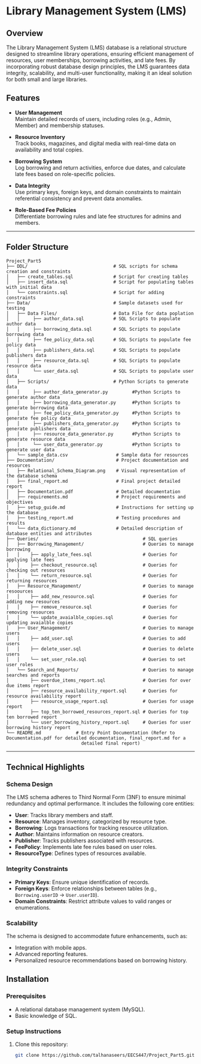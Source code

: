 # Library Management System (LMS)

## Overview
The Library Management System (LMS) database is a relational structure designed to streamline library operations, ensuring efficient management of resources, user memberships, borrowing activities, and late fees. By incorporating robust database design principles, the LMS guarantees data integrity, scalability, and multi-user functionality, making it an ideal solution for both small and large libraries.

## Features
- **User Management**  
  Maintain detailed records of users, including roles (e.g., Admin, Member) and membership statuses.

- **Resource Inventory**  
  Track books, magazines, and digital media with real-time data on availability and total copies.

- **Borrowing System**  
  Log borrowing and return activities, enforce due dates, and calculate late fees based on role-specific policies.

- **Data Integrity**  
  Use primary keys, foreign keys, and domain constraints to maintain referential consistency and prevent data anomalies.

- **Role-Based Fee Policies**  
  Differentiate borrowing rules and late fee structures for admins and members.

---

## **Folder Structure**
```
Project_Part5
├── DDL/                                # SQL scripts for schema creation and constraints
│   ├── create_tables.sql               # Script for creating tables
│   ├── insert_data.sql                 # Script for populating tables with initial data
│   └── constraints.sql                 # Script for adding constraints
├── Data/                               # Sample datasets used for testing
│   ├── Data Files/                     # Data File for data poplation
│   │     ├── author_data.sql           # SQL Scripts to populate author data
│   │     ├── borrowing_data.sql        # SQL Scripts to populate borrowing data
│   │     ├── fee_policy_data.sql       # SQL Scripts to populate fee policy data
│   │     ├── publishers_data.sql       # SQL Scripts to populate publishers data
│   │     ├── resource_data.sql         # SQL Scripts to populate resource data
│   │     └── user_data.sql             # SQL Scripts to populate user data
│   ├── Scripts/                        # Python Scripts to generate data
│   │     ├── author_data_generator.py         #Python Scripts to generate author data
│   │     ├── borrowing_data_generator.py      #Python Scripts to generate borrowing data
│   │     ├── fee_policy_data_generator.py     #Python Scripts to generate fee policy data
│   │     ├── publishers_data_generator.py     #Python Scripts to generate publishers data
│   │     ├── resource_data_generator.py       #Python Scripts to generate resource data
│   │     └── user_data_generator.py           #Python Scripts to generate user data
│   └── sample_data.csv                  # Sample data for resources
├── Documentation/                       # Project documentation and resources
│   ├── Relational_Schema_Diagram.png    # Visual representation of the database schema
│   ├── final_report.md                  # Final project detailed report
│   ├── Documentation.pdf                # Detailed documentation
│   ├── requirements.md                  # Project requirements and objectives
│   ├── setup_guide.md                   # Instructions for setting up the database
│   ├── testing_report.md                # Testing procedures and results
│   └── data_dictionary.md               # Detailed description of database entities and attributes
├── Queries/                                       # SQL queries
│   ├── Borrowing_Management/                      # Queries to manage borrowing 
│   │    ├── apply_late_fees.sql                   # Queries for applying late fees
│   │    ├── checkout_resource.sql                 # Queries for checking out resources
│   │    └── return_resource.sql                   # Queries for returning resources
│   ├── Resource_Management/                       # Queries to manage resoources
│   │    ├── add_new_resource.sql                  # Queries for adding new resources
│   │    ├── remove_resource.sql                   # Queries for removing resources
│   │    └── update_avaialble_copies.sql           # Queries for updating avaialble copies
│   ├── User_Management/                           # Queries to manage users
│   │    ├── add_user.sql                          # Queries to add users
│   │    ├── delete_user.sql                       # Queries to delete users
│   │    └── set_user_role.sql                     # Queries to set user roles
│   └── Search_and_Reports/                        # Queries to manage searches and reports
│        ├── overdue_items_report.sql              # Queries for over due items report
│        ├── resource_availability_report.sql      # Queries for resource availability report
│        ├── resource_usage_report.sql             # Queries for usage report
│        ├── top_ten_borrowed_resources_report.sql # Queries for top ten borrowed report
│        └── user_borrowing_history_report.sql     # Queries for user borrowing history report
└── README.md             # Entry Point Documentation (Refer to Documentation.pdf for detailed documentation, final_report.md for a
                            detailed final report)
```

---

## Technical Highlights
### Schema Design
The LMS schema adheres to Third Normal Form (3NF) to ensure minimal redundancy and optimal performance. It includes the following core entities:
- **User**: Tracks library members and staff.
- **Resource**: Manages inventory, categorized by resource type.
- **Borrowing**: Logs transactions for tracking resource utilization.
- **Author**: Maintains information on resource creators.
- **Publisher**: Tracks publishers associated with resources.
- **FeePolicy**: Implements late fee rules based on user roles.
- **ResourceType**: Defines types of resources available.

### Integrity Constraints
- **Primary Keys**: Ensure unique identification of records.
- **Foreign Keys**: Enforce relationships between tables (e.g., `Borrowing.userID` → `User.userID`).
- **Domain Constraints**: Restrict attribute values to valid ranges or enumerations.

### Scalability
The schema is designed to accommodate future enhancements, such as:
- Integration with mobile apps.
- Advanced reporting features.
- Personalized resource recommendations based on borrowing history.

## Installation
### Prerequisites
- A relational database management system (MySQL).
- Basic knowledge of SQL.

### Setup Instructions
1. Clone this repository:  
   ```bash
   git clone https://github.com/talhanaseers/EECS447/Project_Part5.git
